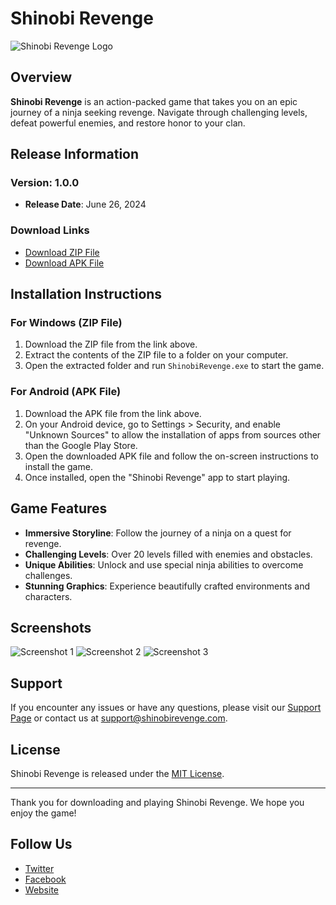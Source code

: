 # Shinobi Revenge

![Shinobi Revenge Logo](path/to/logo.png)

## Overview

**Shinobi Revenge** is an action-packed game that takes you on an epic journey of a ninja seeking revenge. Navigate through challenging levels, defeat powerful enemies, and restore honor to your clan.

## Release Information

### Version: 1.0.0

- **Release Date**: June 26, 2024

### Download Links

- [Download ZIP File](https://github.com/username/repository/releases/download/v1.0.0/shinobi_revenge.zip)
- [Download APK File](https://github.com/username/repository/releases/download/v1.0.0/shinobi_revenge.apk)

## Installation Instructions

### For Windows (ZIP File)

1. Download the ZIP file from the link above.
2. Extract the contents of the ZIP file to a folder on your computer.
3. Open the extracted folder and run `ShinobiRevenge.exe` to start the game.

### For Android (APK File)

1. Download the APK file from the link above.
2. On your Android device, go to Settings > Security, and enable "Unknown Sources" to allow the installation of apps from sources other than the Google Play Store.
3. Open the downloaded APK file and follow the on-screen instructions to install the game.
4. Once installed, open the "Shinobi Revenge" app to start playing.

## Game Features

- **Immersive Storyline**: Follow the journey of a ninja on a quest for revenge.
- **Challenging Levels**: Over 20 levels filled with enemies and obstacles.
- **Unique Abilities**: Unlock and use special ninja abilities to overcome challenges.
- **Stunning Graphics**: Experience beautifully crafted environments and characters.

## Screenshots

![Screenshot 1](path/to/screenshot1.png)
![Screenshot 2](path/to/screenshot2.png)
![Screenshot 3](path/to/screenshot3.png)

## Support

If you encounter any issues or have any questions, please visit our [Support Page](https://github.com/username/repository/issues) or contact us at support@shinobirevenge.com.

## License

Shinobi Revenge is released under the [MIT License](LICENSE).

---

Thank you for downloading and playing Shinobi Revenge. We hope you enjoy the game!

## Follow Us

- [Twitter](https://twitter.com/shinobirevenge)
- [Facebook](https://facebook.com/shinobirevenge)
- [Website](https://shinobirevenge.com)
